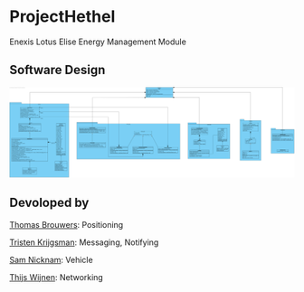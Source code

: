 # ProjectHethel
Enexis Lotus Elise Energy Management Module

## Software Design
![Alt text](./docs/Class&#32;Diagram.svg "Class Diagram")

## Devoloped by
[Thomas Brouwers](https://github.com/Thomas-Brouwers "GitHub"): Positioning

[Tristen Krijgsman](https://github.com/TristenKrijgsman "GitHub"): Messaging, Notifying

[Sam Nicknam](https://github.com/NickSamNam "GitHub"): Vehicle

[Thijs Wijnen](https://github.com/puremonk "GitHub"): Networking
